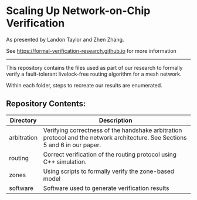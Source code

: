 # Scaling Up Network-on-Chip Verification
As presented by Landon Taylor and Zhen Zhang. 

See <https://formal-verification-research.github.io> for more information

---

This repository contains the files used as part of our research to formally verify a fault-tolerant livelock-free routing algorithm for a mesh network.

Within each folder, steps to recreate our results are enumerated. 

## Repository Contents:

| Directory         | Description       |
| ----------------- | ----------------- |
| arbitration       | Verifying correctness of the handshake arbitration protocol and the network architecture. See Sections 5 and 6 in our paper. | 
| routing           | Correct verification of the routing protocol using C++ simulation. | 
| zones             | Using scripts to formally verify the zone-based model |
| software          | Software used to generate verification results |

